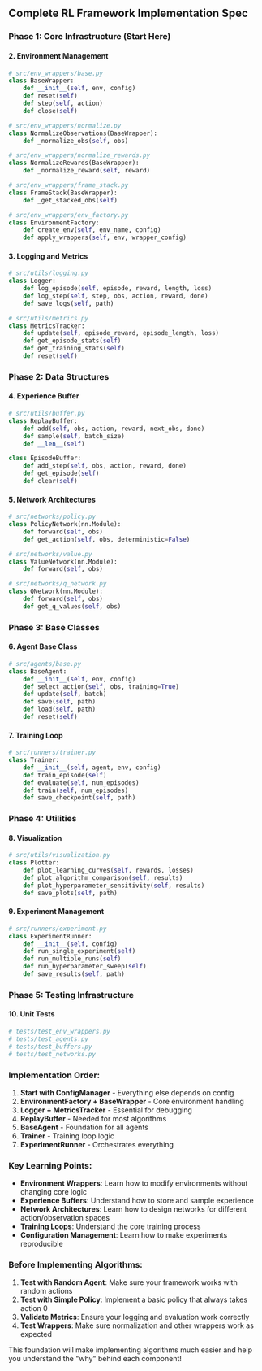 
## **Complete RL Framework Implementation Spec**

### **Phase 1: Core Infrastructure (Start Here)**


#### **2. Environment Management**
```python
# src/env_wrappers/base.py
class BaseWrapper:
    def __init__(self, env, config)
    def reset(self)
    def step(self, action)
    def close(self)

# src/env_wrappers/normalize.py
class NormalizeObservations(BaseWrapper):
    def _normalize_obs(self, obs)

# src/env_wrappers/normalize_rewards.py
class NormalizeRewards(BaseWrapper):
    def _normalize_reward(self, reward)

# src/env_wrappers/frame_stack.py
class FrameStack(BaseWrapper):
    def _get_stacked_obs(self)

# src/env_wrappers/env_factory.py
class EnvironmentFactory:
    def create_env(self, env_name, config)
    def apply_wrappers(self, env, wrapper_config)
```

#### **3. Logging and Metrics**
```python
# src/utils/logging.py
class Logger:
    def log_episode(self, episode, reward, length, loss)
    def log_step(self, step, obs, action, reward, done)
    def save_logs(self, path)

# src/utils/metrics.py
class MetricsTracker:
    def update(self, episode_reward, episode_length, loss)
    def get_episode_stats(self)
    def get_training_stats(self)
    def reset(self)
```

### **Phase 2: Data Structures**

#### **4. Experience Buffer**
```python
# src/utils/buffer.py
class ReplayBuffer:
    def add(self, obs, action, reward, next_obs, done)
    def sample(self, batch_size)
    def __len__(self)

class EpisodeBuffer:
    def add_step(self, obs, action, reward, done)
    def get_episode(self)
    def clear(self)
```

#### **5. Network Architectures**
```python
# src/networks/policy.py
class PolicyNetwork(nn.Module):
    def forward(self, obs)
    def get_action(self, obs, deterministic=False)

# src/networks/value.py
class ValueNetwork(nn.Module):
    def forward(self, obs)

# src/networks/q_network.py
class QNetwork(nn.Module):
    def forward(self, obs)
    def get_q_values(self, obs)
```

### **Phase 3: Base Classes**

#### **6. Agent Base Class**
```python
# src/agents/base.py
class BaseAgent:
    def __init__(self, env, config)
    def select_action(self, obs, training=True)
    def update(self, batch)
    def save(self, path)
    def load(self, path)
    def reset(self)
```

#### **7. Training Loop**
```python
# src/runners/trainer.py
class Trainer:
    def __init__(self, agent, env, config)
    def train_episode(self)
    def evaluate(self, num_episodes)
    def train(self, num_episodes)
    def save_checkpoint(self, path)
```

### **Phase 4: Utilities**

#### **8. Visualization**
```python
# src/utils/visualization.py
class Plotter:
    def plot_learning_curves(self, rewards, losses)
    def plot_algorithm_comparison(self, results)
    def plot_hyperparameter_sensitivity(self, results)
    def save_plots(self, path)
```

#### **9. Experiment Management**
```python
# src/runners/experiment.py
class ExperimentRunner:
    def __init__(self, config)
    def run_single_experiment(self)
    def run_multiple_runs(self)
    def run_hyperparameter_sweep(self)
    def save_results(self, path)
```

### **Phase 5: Testing Infrastructure**

#### **10. Unit Tests**
```python
# tests/test_env_wrappers.py
# tests/test_agents.py
# tests/test_buffers.py
# tests/test_networks.py
```

### **Implementation Order:**

1. **Start with ConfigManager** - Everything else depends on config
2. **EnvironmentFactory + BaseWrapper** - Core environment handling
3. **Logger + MetricsTracker** - Essential for debugging
4. **ReplayBuffer** - Needed for most algorithms
5. **BaseAgent** - Foundation for all agents
6. **Trainer** - Training loop logic
7. **ExperimentRunner** - Orchestrates everything

### **Key Learning Points:**

- **Environment Wrappers**: Learn how to modify environments without changing core logic
- **Experience Buffers**: Understand how to store and sample experience
- **Network Architectures**: Learn how to design networks for different action/observation spaces
- **Training Loops**: Understand the core training process
- **Configuration Management**: Learn how to make experiments reproducible

### **Before Implementing Algorithms:**

1. **Test with Random Agent**: Make sure your framework works with random actions
2. **Test with Simple Policy**: Implement a basic policy that always takes action 0
3. **Validate Metrics**: Ensure your logging and evaluation work correctly
4. **Test Wrappers**: Make sure normalization and other wrappers work as expected

This foundation will make implementing algorithms much easier and help you understand the "why" behind each component!